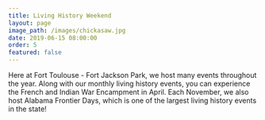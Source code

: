 ```yaml
---
title: Living History Weekend
layout: page
image_path: /images/chickasaw.jpg
date: 2019-06-15 08:00:00
order: 5
featured: false
---
```


Here at Fort Toulouse - Fort Jackson Park, we host many events throughout the year. Along with our monthly living history events, you can experience the French and Indian War Encampment in April. Each November, we also host Alabama Frontier Days, which is one of the largest living history events in the state!
